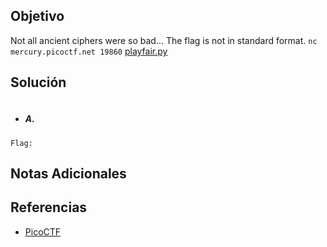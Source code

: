 ## Objetivo
Not all ancient ciphers were so bad... The flag is not in standard format. `nc mercury.picoctf.net 19860` [playfair.py](https://mercury.picoctf.net/static/3f082e143dd5b4ffe1a0aaaf317872b8/playfair.py)
## Solución
```

```

- ##### A.
```
Flag: 
```
## Notas Adicionales
## Referencias
- [PicoCTF](https://play.picoctf.org)